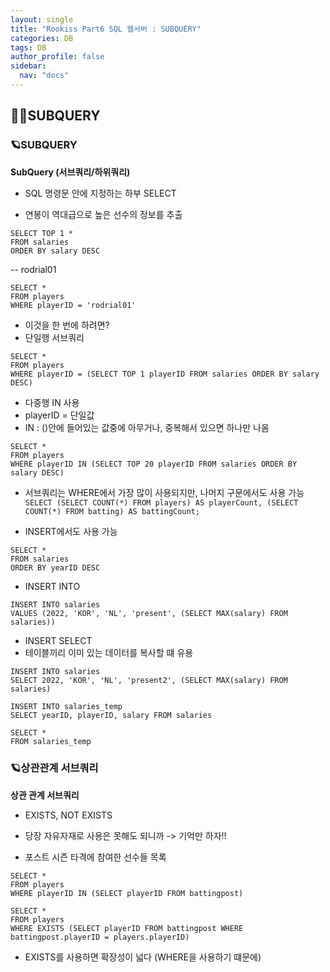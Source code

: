 ```yaml
---
layout: single
title: "Rookiss Part6 SQL 웹서버 : SUBQUERY"
categories: DB
tags: DB
author_profile: false
sidebar:
  nav: "docs"
---
```


## 🙇‍♀️SUBQUERY


### 🪐SUBQUERY

**SubQuery (서브쿼리/하위쿼리)**
- SQL 명령문 안에 지정하는 하부 SELECT

- 연봉이 역대급으로 높은 선수의 정보를 추출
```
SELECT TOP 1 *
FROM salaries
ORDER BY salary DESC
```

-- rodrial01
```
SELECT *
FROM players
WHERE playerID = 'rodrial01'
```

- 이것을 한 번에 하려면?
- 단일행 서브쿼리
```
SELECT *
FROM players
WHERE playerID = (SELECT TOP 1 playerID FROM salaries ORDER BY salary DESC)
```

- 다중행 IN 사용
- playerID = 단일값
- IN : ()안에 들어있는 값중에 아무거나, 중복해서 있으면 하나만 나옴
```
SELECT *
FROM players
WHERE playerID IN (SELECT TOP 20 playerID FROM salaries ORDER BY salary DESC)
```

- 서브쿼리는 WHERE에서 가장 많이 사용되지만, 나머지 구문에서도 사용 가능
`SELECT (SELECT COUNT(*) FROM players) AS playerCount, (SELECT COUNT(*) FROM batting) AS battingCount;`

- INSERT에서도 사용 가능
```
SELECT *
FROM salaries
ORDER BY yearID DESC
```

- INSERT INTO
```
INSERT INTO salaries
VALUES (2022, 'KOR', 'NL', 'present', (SELECT MAX(salary) FROM salaries))
```

- INSERT SELECT
- 테이블끼리 이미 있는 데이터를 복사할 떄 유용
```
INSERT INTO salaries
SELECT 2022, 'KOR', 'NL', 'present2', (SELECT MAX(salary) FROM salaries)
```

```
INSERT INTO salaries_temp
SELECT yearID, playerID, salary FROM salaries
```

```
SELECT *
FROM salaries_temp
```

### 🪐상관관계 서브쿼리

**상관 관계 서브쿼리**

- EXISTS, NOT EXISTS
- 당장 자유자재로 사용은 못해도 되니까 -> 기억만 하자!!


- 포스트 시즌 타격에 참여한 선수들 목록
```
SELECT *
FROM players
WHERE playerID IN (SELECT playerID FROM battingpost)
```

```
SELECT *
FROM players
WHERE EXISTS (SELECT playerID FROM battingpost WHERE battingpost.playerID = players.playerID)
```
- EXISTS를 사용하면 확장성이 넓다 (WHERE을 사용하기 떄문에)



